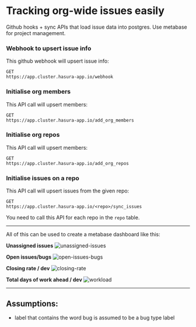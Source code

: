 # Tracking org-wide issues easily
Github hooks + sync APIs that load issue data into postgres.
Use metabase for project management.

### Webhook to upsert issue info
This github webhook will upsert issue info:

```http
GET
https://app.cluster.hasura-app.io/webhook
```

### Initialise org members
This API call will upsert members:

```http
GET
https://app.cluster.hasura-app.io/add_org_members
```

### Initialise org repos
This API call will upsert members:

```http
GET
https://app.cluster.hasura-app.io/add_org_repos
```

### Initialise issues on a repo
This API call will upsert issues from the given repo:

```http
GET
https://app.cluster.hasura-app.io/<repo>/sync_issues
```

You need to call this API for each repo in the `repo` table.

-----------------------------------------------------------

All of this can be used to create a metabase dashboard like this:

**Unassigned issues**
![unassigned-issues](https://raw.githubusercontent.com/hasura/issues/master/screenshots/unassigned-issues.png)

**Open issues/bugs**
![open-issues-bugs](https://raw.githubusercontent.com/hasura/issues/master/screenshots/open-issues-open-bugs.png)

**Closing rate / dev**
![closing-rate](https://raw.githubusercontent.com/hasura/issues/master/screenshots/avg-days-to-close-issue-per-dev.png)

**Total days of work ahead / dev**
![workload](https://raw.githubusercontent.com/hasura/issues/master/screenshots/total-days-required-by-each-dev-to-close-open-issues.png)

-----------------------------------------------------------

## Assumptions:

- label that contains the word bug is assumed to be a bug type label
